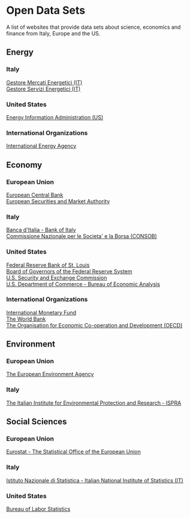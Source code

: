 Open Data Sets
==============
A list of websites that provide data sets about science, economics and finance
from Italy, Europe and the US.

## Energy
### Italy
[Gestore Mercati Energetici (IT)](https://www.mercatoelettrico.org/It/default.aspx)  
[Gestore Servizi Energetici (IT)](https://gse.it/)    

### United States
[Energy Information Administration (US)](https://www.eia.gov/)  

### International Organizations
[International Energy Agency](https://www.iea.org/)  

## Economy
### European Union
[European Central Bank](https://www.ecb.europa.eu/home/html/index.en.html)  
[European Securities and Market Authority](https://www.esma.europa.eu/)  

### Italy
[Banca d'Italia - Bank of Italy](https://www.bancaditalia.it/)  
[Commissione Nazionale per le Societa' e la Borsa (CONSOB)](https://www.consob.it/)  

### United States
[Federal Reserve Bank of St. Louis](https://fred.stlouisfed.org/)  
[Board of Governors of the Federal Reserve System](https://www.federalreserve.gov/)  
[U.S. Security and Exchange Commission](https://www.sec.gov/)  
[U.S. Department of Commerce - Bureau of Economic Analysis](https://www.bea.gov/)  

### International Organizations
[International Monetary Fund](https://www.imf.org/en/Home)  
[The World Bank](https://www.worldbank.org/en/home)  
[The Organisation for Economic Co-operation and Development (OECD)](https://www.oecd.org/)  

## Environment
### European Union
[The European Environment Agency](https://www.eea.europa.eu/)  

### Italy
[The Italian Institute for Environmental Protection and Research - ISPRA](https://www.isprambiente.gov.it/en)  

## Social Sciences
### European Union
[Eurostat - The Statistical Office of the European Union](https://ec.europa.eu/eurostat)  

### Italy
[Istituto Nazionale di Statistica - Italian National Institute of Statistics (IT)](https://www.istat.it/en/)  

### United States
[Bureau of Labor Statistics](https://www.bls.gov/)  
